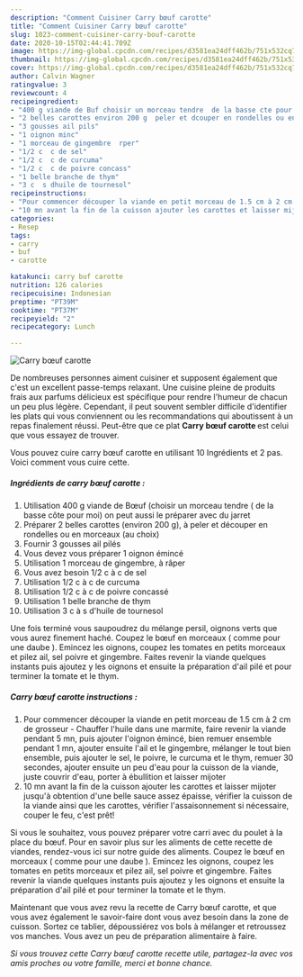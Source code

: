 ```yaml
---
description: "Comment Cuisiner Carry bœuf carotte"
title: "Comment Cuisiner Carry bœuf carotte"
slug: 1023-comment-cuisiner-carry-bouf-carotte
date: 2020-10-15T02:44:41.709Z
image: https://img-global.cpcdn.com/recipes/d3581ea24dff462b/751x532cq70/carry-boeuf-carotte-photo-principale-de-la-recette.jpg
thumbnail: https://img-global.cpcdn.com/recipes/d3581ea24dff462b/751x532cq70/carry-boeuf-carotte-photo-principale-de-la-recette.jpg
cover: https://img-global.cpcdn.com/recipes/d3581ea24dff462b/751x532cq70/carry-boeuf-carotte-photo-principale-de-la-recette.jpg
author: Calvin Wagner
ratingvalue: 3
reviewcount: 4
recipeingredient:
- "400 g viande de Buf choisir un morceau tendre  de la basse cte pour moi on peut aussi le prparer avec du jarret"
- "2 belles carottes environ 200 g  peler et dcouper en rondelles ou en morceaux au choix"
- "3 gousses ail pils"
- "1 oignon minc"
- "1 morceau de gingembre  rper"
- "1/2 c  c de sel"
- "1/2 c  c de curcuma"
- "1/2 c  c de poivre concass"
- "1 belle branche de thym"
- "3 c  s dhuile de tournesol"
recipeinstructions:
- "Pour commencer découper la viande en petit morceau de 1.5 cm à 2 cm de grosseur Chauffer l&#39;huile dans une marmite, faire revenir la viande pendant 5 mn, puis ajouter l&#39;oignon émincé, bien remuer ensemble pendant 1 mn, ajouter ensuite l&#39;ail et le gingembre, mélanger le tout bien ensemble, puis ajouter le sel, le poivre, le curcuma et le thym, remuer 30 secondes, ajouter ensuite un peu d&#39;eau pour la cuisson de la viande, juste couvrir d&#39;eau, porter à ébullition et laisser mijoter"
- "10 mn avant la fin de la cuisson ajouter les carottes et laisser mijoter jusqu&#39;à obtention d&#39;une belle sauce assez épaisse, vérifier la cuisson de la viande ainsi que les carottes, vérifier l&#39;assaisonnement si nécessaire, couper le feu, c&#39;est prêt!"
categories:
- Resep
tags:
- carry
- buf
- carotte

katakunci: carry buf carotte 
nutrition: 126 calories
recipecuisine: Indonesian
preptime: "PT39M"
cooktime: "PT37M"
recipeyield: "2"
recipecategory: Lunch

---
```



![Carry bœuf carotte](https://img-global.cpcdn.com/recipes/d3581ea24dff462b/751x532cq70/carry-boeuf-carotte-photo-principale-de-la-recette.jpg)

De nombreuses personnes aiment cuisiner et supposent également que c'est un excellent passe-temps relaxant. Une cuisine pleine de produits frais aux parfums délicieux est spécifique pour rendre l'humeur de chacun un peu plus légère. Cependant, il peut souvent sembler difficile d'identifier les plats qui vous conviennent ou les recommandations qui aboutissent à un repas finalement réussi. Peut-être que ce plat <strong> Carry bœuf carotte </strong> est celui que vous essayez de trouver.

<!--inarticleads1-->

Vous pouvez cuire carry bœuf carotte en utilisant 10 Ingrédients et 2 pas. Voici comment vous cuire cette.

##### Ingrédients de carry bœuf carotte :

1. Utilisation 400 g viande de Bœuf (choisir un morceau tendre ( de la basse côte pour moi) on peut aussi le préparer avec du jarret
1. Préparer 2 belles carottes (environ 200 g), à peler et découper en rondelles ou en morceaux (au choix)
1. Fournir 3 gousses ail pilés
1. Vous devez vous préparer 1 oignon émincé
1. Utilisation 1 morceau de gingembre, à râper
1. Vous avez besoin 1/2 c à c de sel
1. Utilisation 1/2 c à c de curcuma
1. Utilisation 1/2 c à c de poivre concassé
1. Utilisation 1 belle branche de thym
1. Utilisation 3 c à s d&#39;huile de tournesol


Une fois terminé vous saupoudrez du mélange persil, oignons verts que vous aurez finement haché. Coupez le bœuf en morceaux ( comme pour une daube ). Emincez les oignons, coupez les tomates en petits morceaux et pilez ail, sel poivre et gingembre. Faites revenir la viande quelques instants puis ajoutez y les oignons et ensuite la préparation d&#39;ail pilé et pour terminer la tomate et le thym. 

<!--inarticleads2-->

##### Carry bœuf carotte instructions :

1. Pour commencer découper la viande en petit morceau de 1.5 cm à 2 cm de grosseur - Chauffer l&#39;huile dans une marmite, faire revenir la viande pendant 5 mn, puis ajouter l&#39;oignon émincé, bien remuer ensemble pendant 1 mn, ajouter ensuite l&#39;ail et le gingembre, mélanger le tout bien ensemble, puis ajouter le sel, le poivre, le curcuma et le thym, remuer 30 secondes, ajouter ensuite un peu d&#39;eau pour la cuisson de la viande, juste couvrir d&#39;eau, porter à ébullition et laisser mijoter
1. 10 mn avant la fin de la cuisson ajouter les carottes et laisser mijoter jusqu&#39;à obtention d&#39;une belle sauce assez épaisse, vérifier la cuisson de la viande ainsi que les carottes, vérifier l&#39;assaisonnement si nécessaire, couper le feu, c&#39;est prêt!


Si vous le souhaitez, vous pouvez préparer votre carri avec du poulet à la place du bœuf. Pour en savoir plus sur les aliments de cette recette de viandes, rendez-vous ici sur notre guide des aliments. Coupez le bœuf en morceaux ( comme pour une daube ). Emincez les oignons, coupez les tomates en petits morceaux et pilez ail, sel poivre et gingembre. Faites revenir la viande quelques instants puis ajoutez y les oignons et ensuite la préparation d&#39;ail pilé et pour terminer la tomate et le thym. 

<!--inarticleads1-->

<p>
Maintenant que vous avez revu la recette de Carry bœuf carotte, et que vous avez également le savoir-faire dont vous avez besoin dans la zone de cuisson. Sortez ce tablier, dépoussiérez vos bols à mélanger et retroussez vos manches. Vous avez un peu de préparation alimentaire à faire.
</p>

<p>
<i>Si vous trouvez cette Carry bœuf carotte recette utile, partagez-la avec vos amis proches ou votre famille, merci et bonne chance.</i>
</p>

